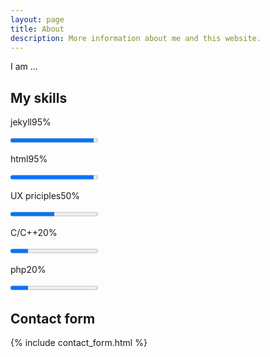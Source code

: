 ```yaml
---
layout: page
title: About
description: More information about me and this website.
---
```


I am ...

## My skills

<div id="skills">
<div>
<p><span>jekyll</span><span>95%</span></p>
<progress value="95" max="100"></progress>
</div>
<div>
<p><span>html</span><span>95%</span></p>
<progress value="95" max="100"></progress>
</div>
<div>
<p><span>UX priciples</span><span>50%</span></p>
<progress value="50" max="100"></progress>
</div>

<div>
<p><span>C/C++</span><span>20%</span></p>
<progress value="20" max="100"></progress>
</div>

<div>
<p><span>php</span><span>20%</span></p>
<progress value="20" max="100"></progress>
</div>
</div>

## Contact form

{% include contact_form.html %}



